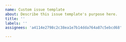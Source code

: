 ```yaml
---
name: Custom issue template
about: Describe this issue template's purpose here.
title: ''
labels: ''
assignees: 'a4114e2798c2c38ea1e7b14dda764a87c5ebcd68'

---
```



